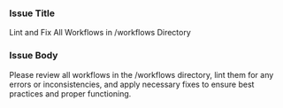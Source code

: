 ### Issue Title
Lint and Fix All Workflows in /workflows Directory

### Issue Body
Please review all workflows in the /workflows directory, lint them for any errors or inconsistencies, and apply necessary fixes to ensure best practices and proper functioning.